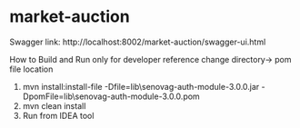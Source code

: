 # market-auction

Swagger link:
http://localhost:8002/market-auction/swagger-ui.html



How to Build and Run only for developer reference
change directory->  pom file location
1. mvn install:install-file -Dfile=lib\senovag-auth-module-3.0.0.jar -DpomFile=lib\senovag-auth-module-3.0.0.pom
2. mvn clean install
3. Run from IDEA tool


